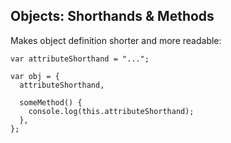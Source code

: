 ##  Objects: Shorthands &amp; Methods

Makes object definition shorter and more readable:

    var attributeShorthand = "...";

    var obj = {
      attributeShorthand,

      someMethod() {
        console.log(this.attributeShorthand);
      },
    };
